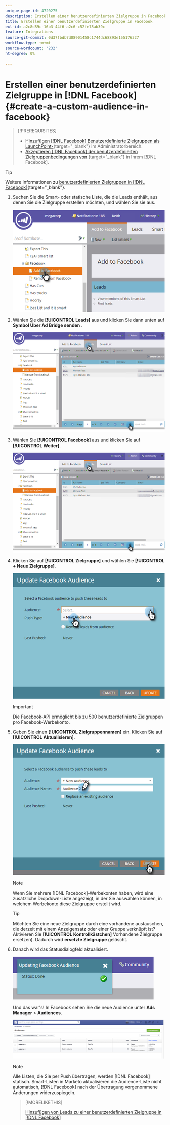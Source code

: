 ```yaml
---
unique-page-id: 4720275
description: Erstellen einer benutzerdefinierten Zielgruppe in Facebook - Marketo-Dokumente - Produktdokumentation
title: Erstellen einer benutzerdefinierten Zielgruppe in Facebook
exl-id: a2c8d89c-16b3-44f6-a2c6-c52fe78ab39c
feature: Integrations
source-git-commit: 0d37fbdb7d08901458c1744dc68893e155176327
workflow-type: tm+mt
source-wordcount: '232'
ht-degree: 0%

---
```


# Erstellen einer benutzerdefinierten Zielgruppe in [!DNL Facebook] {#create-a-custom-audience-in-facebook}

>[!PREREQUISITES]
>
>* [Hinzufügen [!DNL Facebook] Benutzerdefinierte Zielgruppen als LaunchPoint-](/help/marketo/product-docs/demand-generation/ad-network-integrations/add-facebook-custom-audiences-as-a-launchpoint-service.md){target="_blank"} im Administratorbereich.
>* [Akzeptieren [!DNL Facebook] der benutzerdefinierten Zielgruppenbedingungen von ](https://www.facebook.com/ads/manage/customaudiences/tos.php){target="_blank"} in Ihrem [!DNL Facebook].

>[!TIP]
>
>Weitere Informationen zu [benutzerdefinierten Zielgruppen in [!DNL Facebook]](https://www.facebook.com/help/341425252616329){target="_blank"}.

1. Suchen Sie die Smart- oder statische Liste, die die Leads enthält, aus denen Sie die Zielgruppe erstellen möchten, und wählen Sie sie aus.

   ![](assets/create-a-custom-audience-in-facebook-1.png)

1. Wählen Sie die **[!UICONTROL Leads]** aus und klicken Sie dann unten auf **Symbol Über Ad Bridge senden** .

   ![](assets/create-a-custom-audience-in-facebook-2.png)

1. Wählen Sie **[!UICONTROL Facebook]** aus und klicken Sie auf **[!UICONTROL Weiter]**.

   ![](assets/create-a-custom-audience-in-facebook-3.png)

1. Klicken Sie auf **[!UICONTROL Zielgruppe]** und wählen Sie **[!UICONTROL + Neue Zielgruppe]**.

   ![](assets/create-a-custom-audience-in-facebook-4.png)

   >[!IMPORTANT]
   >
   >Die Facebook-API ermöglicht bis zu 500 benutzerdefinierte Zielgruppen pro Facebook-Werbekonto.

1. Geben Sie einen **[!UICONTROL Zielgruppennamen]** ein. Klicken Sie auf **[!UICONTROL Aktualisieren]**.

   ![](assets/create-a-custom-audience-in-facebook-5.png)

   >[!NOTE]
   >
   >Wenn Sie mehrere [!DNL Facebook]-Werbekonten haben, wird eine zusätzliche Dropdown-Liste angezeigt, in der Sie auswählen können, in welchem Werbekonto diese Zielgruppe erstellt wird.

   >[!TIP]
   >
   >Möchten Sie eine neue Zielgruppe durch eine vorhandene austauschen, die derzeit mit einem Anzeigensatz oder einer Gruppe verknüpft ist? Aktivieren Sie **[!UICONTROL Kontrollkästchen]** Vorhandene Zielgruppe ersetzen). Dadurch wird **ersetzte Zielgruppe** gelöscht.

1. Danach wird das Statusdialogfeld aktualisiert.

   ![](assets/create-a-custom-audience-in-facebook-6.png)

   Und das war&#39;s! In Facebook sehen Sie die neue Audience unter **Ads Manager** > **Audiences**.

   ![](assets/create-a-custom-audience-in-facebook-7.png)

   >[!NOTE]
   >
   >Alle Listen, die Sie per Push übertragen, werden [!DNL Facebook] statisch. Smart-Listen in Marketo aktualisieren die Audience-Liste nicht automatisch, [!DNL Facebook] nach der Übertragung vorgenommene Änderungen widerzuspiegeln.

   >[!MORELIKETHIS]
   >
   >[Hinzufügen von Leads zu einer benutzerdefinierten Zielgruppe in [!DNL Facebook]](/help/marketo/product-docs/demand-generation/facebook/add-leads-to-a-custom-audience-in-facebook.md)
